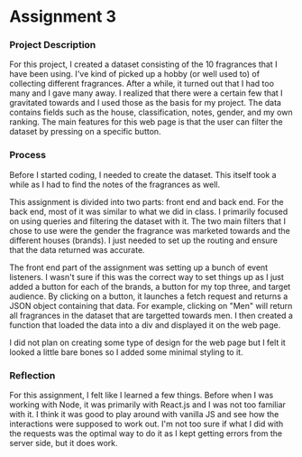# Assignment 3

### Project Description

For this project, I created a dataset consisting of the 10 fragrances that I have been using. I've kind of picked up a hobby (or well used to) of collecting different fragrances. After a while, it turned out that I had too many and I gave many away. I realized that there were a certain few that I gravitated towards and I used those as the basis for my project. The data contains fields such as the house, classification, notes, gender, and my own ranking. The main features for this web page is that the user can filter the dataset by pressing on a specific button.

### Process

Before I started coding, I needed to create the dataset. This itself took a while as I had to find the notes of the fragrances as well.

This assignment is divided into two parts: front end and back end. For the back end, most of it was similar to what we did in class. I primarily focused on using queries and filtering the dataset with it. The two main filters that I chose to use were the gender the fragrance was marketed towards and the different houses (brands). I just needed to set up the routing and ensure that the data returned was accurate.

The front end part of the assignment was setting up a bunch of event listeners. I wasn't sure if this was the correct way to set things up as I just added a button for each of the brands, a button for my top three, and target audience. By clicking on a button, it launches a fetch request and returns a JSON object containing that data. For example, clicking on "Men" will return all fragrances in the dataset that are targetted towards men. I then created a function that loaded the data into a div and displayed it on the web page.

I did not plan on creating some type of design for the web page but I felt it looked a little bare bones so I added some minimal styling to it.

### Reflection

For this assignment, I felt like I learned a few things. Before when I was working with Node, it was primarily with React.js and I was not too familiar with it. I think it was good to play around with vanilla JS and see how the interactions were supposed to work out. I'm not too sure if what I did with the requests was the optimal way to do it as I kept getting errors from the server side, but it does work.

